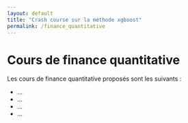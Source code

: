 ```yaml
---
layout: default
title: "Crash course sur la méthode xgboost"
permalink: /finance_quantitative
---
```


# Cours de finance quantitative

Les cours de finance quantitative proposés sont les suivants :
<ul type="1">
  <li> ... </li>
  <li> ... </li>
  <li> ... </li>
  <li> ... </li>
</ul>
